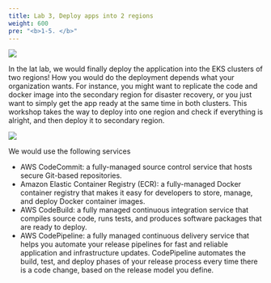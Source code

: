 ```yaml
---
title: Lab 3, Deploy apps into 2 regions
weight: 600
pre: "<b>1-5. </b>"
---
```


![](/images/40-deploy-app/intro2.svg)

In the lat lab, we would finally deploy the application into the EKS clusters of two regions! How you would do the deployment depends what your organization wants. For instance, you might want to replicate the code and docker image into the secondary region for disaster recovery, or you just want to simply get the app ready at the same time in both clusters. This workshop takes the way to deploy into one region and check if everything is alright, and then deploy it to secondary region.

![](/images/40-deploy-app/pipeline.svg)

We would use the following services
- AWS CodeCommit: a fully-managed source control service that hosts secure Git-based repositories.
- Amazon Elastic Container Registry (ECR): a fully-managed Docker container registry that makes it easy for developers to store, manage, and deploy Docker container images.
- AWS CodeBuild: a fully managed continuous integration service that compiles source code, runs tests, and produces software packages that are ready to deploy.
- AWS CodePipeline: a fully managed continuous delivery service that helps you automate your release pipelines for fast and reliable application and infrastructure updates. CodePipeline automates the build, test, and deploy phases of your release process every time there is a code change, based on the release model you define.
